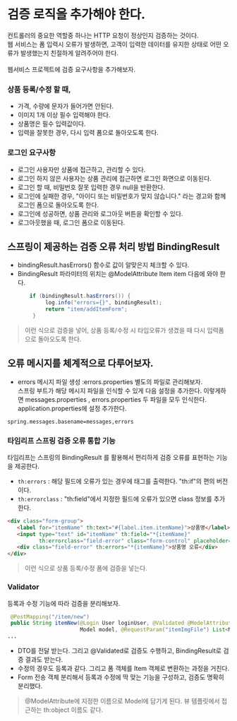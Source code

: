 # 검증 로직을 추가해야 한다.
컨트롤러의 중요한 역할중 하나는 HTTP 요청이 정상인지 검증하는 것이다. <br>
웹 서비스는 폼 입력시 오류가 발생하면, 고객이 입력한 데이터를 유지한 상태로 어떤 오류가 발생했는지 친절하게 알려주어야 한다. <br> <br> 
웹서비스 프로젝트에 검증 요구사항을 추가해보자. <br>
### 상품 등록/수정 할 때,
+ 가격, 수량에 문자가 들어가면 안된다.
+ 이미지 1개 이상 필수 입력해야 한다.
+ 상품명은 필수 입력값이다.
+ 입력을 잘못한 경우, 다시 입력 폼으로 돌아오도록 한다.

### 로그인 요구사항
+ 로그인 사용자만 상품에 접근하고, 관리할 수 있다.
+ 로그인 하지 않은 사용자는 상품 관리에 접근하면 로그인 화면으로 이동된다.
+ 로그인 할 때, 비밀번호 잘못 입력한 경우 null을 반환한다.
+ 로그인에 실패한 경우, "아이디 또는 비밀번호가 맞지 않습니다." 라는 경고와 함께  로그인 폼으로 돌아오도록 한다.
+ 로그인에 성공하면, 상품 관리와 로그아웃 버튼을  확인할 수 있다.
+ 로그아웃했을 때, 로그인 폼으로 이동된다.

## 스프링이 제공하는 검증 오류 처리 방법 BindingResult
+ bindingResult.hasErrors() 함수로 값이 알맞은지 체크할 수 있다.
+ BindingResult 파라미터의 위치는 @ModelAttribute Item item 다음에 와야 한다.
```java
       if (bindingResult.hasErrors()) {
            log.info("errors={}", bindingResult);
            return "item/addItemForm";
        }
```
> 이런 식으로 검증을 넣어, 상품 등록/수정 시 타입오류가 생겼을 때 다시 입력폼으로 돌아오도록 한다.

## 오류 메시지를 체계적으로 다루어보자.
+ errors 메시지 파일 생성 :errors.properties 별도의 파일로 관리해보자. <br>
스프링 부트가 해당 메시지 파일을 인식할 수 있게 다음 설정을 추가한다. 이렇게하면 messages.properties , errors.properties 두 파일을 모두 인식한다. <br>  application.properties에 설정 추가한다. <br>
```
spring.messages.basename=messages,errors
```

### 타임리프 스프링 검증 오류 통합 기능
타임리프는 스프링의 BindingResult 를 활용해서 편리하게 검증 오류를 표현하는 기능을 제공한다.
+ `th:errors` : 해당 필드에 오류가 있는 경우에 태그를 출력한다. "th:if"의 편의 버전이다.
+ `th:errorclass` : "th:field"에서 지정한 필드에 오류가 있으면 class 정보를 추가한다.

```html
<div class="form-group">
   <label for="itemName" th:text="#{label.item.itemName}">상품명</label>
   <input type="text" id="itemName" th:field="*{itemName}"
          th:errorclass="field-error" class="form-control" placeholder="상품명을 입력해주세요">
   <div class="field-error" th:errors="*{itemName}">상품명 오류</div>
</div>
```
> 이런 식으로 상품 등록/수정 폼에 검증을 넣는다.


### Validator
등록과 수정 기능에 따라 검증을 분리해보자. <br>
```java
 @PostMapping("/item/new")
 public String itemNew(@Login User loginUser, @Validated @ModelAttribute ItemFormDto itemFormDto, BindingResult bindingResult,
                       Model model, @RequestParam("itemImgFile") List<MultipartFile> itemImgFileList, RedirectAttributes redirectAttributes) throws IOException {
...
```
+ DTO를 전달 받는다. 그리고 @Validated로 검증도 수행하고, BindingResult로 검증 결과도 받는다.
+ 수정의 경우도 등록과 같다. 그리고 폼 객체를 Item 객체로 변환하는 과정을 거친다.
+ Form 전송 객체 분리해서 등록과 수정에 딱 맞는 기능을 구성하고, 검증도 명확히 분리했다.
> @ModelAttribute에 지정한 이름으로 Model에 담기게 된다. 뷰 템플릿에서 접근하는 th:object 이름도 같다.



